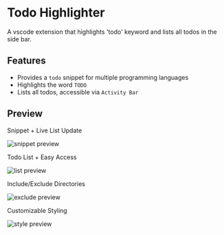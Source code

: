 # Todo Highlighter
A vscode extension that highlights 'todo' keyword and lists all todos in the side bar.

## Features
- Provides a `todo` snippet for multiple programming languages
- Highlights the word `TODO`
- Lists all todos, accessible via `Activity Bar`

## Preview
Snippet + Live List Update

![snippet preview](https://raw.githubusercontent.com/zerefdev/todo-highlighter/main/src/media/preview/snippet.gif)

Todo List + Easy Access

![list preview](https://raw.githubusercontent.com/zerefdev/todo-highlighter/main/src/media/preview/list.gif)

Include/Exclude Directories

![exclude preview](https://raw.githubusercontent.com/zerefdev/todo-highlighter/main/src/media/preview/exclude.gif)

Customizable Styling

![style preview](https://raw.githubusercontent.com/zerefdev/todo-highlighter/main/src/media/preview/style.gif)
